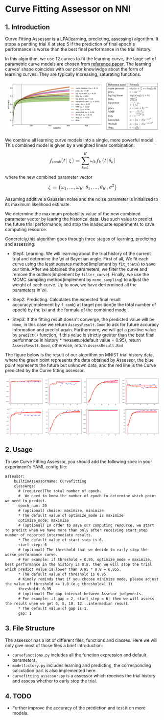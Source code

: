 Curve Fitting Assessor on NNI
===

## 1. Introduction
Curve Fitting Assessor is a LPA(learning, predicting, assessing) algorithm. It stops a pending trial X at step S if the prediction of final epoch's performance is worse than the best final performance in the trial history. 

In this algorithm, we use 12 curves to fit the learning curve, the large set of parametric curve models are chosen from [reference paper][1]. The learning curves' shape coincides with our prior knowlwdge about the form of learning curves: They are typically increasing, saturating functions.

<p align="center">
<img src="./learning_curve.PNG" alt="drawing"/>
</p>

We combine all learning curve models into a single, more powerful model. This combined model is given by a weighted linear combination:
<p align="center">
<img src="./f_comb.gif" alt="drawing"/>
</p>
where the new combined parameter vector
<p align="center">
<img src="./expression_xi.gif" alt="drawing"/>
</p>
Assuming additive a Gaussian noise and the noise parameter is initialized to its maximum likelihood estimate.

We determine the maximum probability value of the new combined parameter vector by learing the historical data. Use such value to predict the future trial performance, and stop the inadequate experiments to save computing resource.

Concretely,this algorithm goes through three stages of learning, predicting and assessing.

* Step1: Learning. We will learning about the trial history of the current trial and determine the \xi at Bayesian angle. First of all, We fit each curve using the least squares method(implement by `fit_theta`) to save our time. After we obtained the parameters, we filter the curve and remove the outliers(implement by `filter_curve`). Finally, we use the MCMC sampling method(implement by `mcmc_sampling`) to adjust the weight of each curve. Up to now, we have dertermined all the parameters in \xi.

* Step2: Predicting. Calculates the expected final result accuracy(implement by `f_comb`) at target position(ie the total number of epoch) by the \xi and the formula of the combined model.

* Step3: If the fitting result doesn't converge, the predicted value will be `None`, in this case we return `AssessResult.Good` to ask for future accuracy information and predict again. Furthermore, we will get a positive value by `predict()` function, if this value is strictly greater than the best final performance in history * `THRESHOLD`(default value = 0.95), return `AssessResult.Good`, otherwise, return  `AssessResult.Bad`

The figure below is the result of our algorithm on MNIST trial history data, where the green point represents the data obtained by Assessor, the blue point represents the future but unknown data, and the red line is the Curve predicted by the Curve fitting assessor.

<p align="center">
<img src="./example_of_curve_fitting.PNG" alt="drawing"/>
</p>

## 2. Usage
To use Curve Fitting Assessor, you should add the following spec in your experiment's YAML config file:

```
assessor:
    builtinAssessorName: Curvefitting
    classArgs:
      # (required)The total number of epoch.
      #  We need to know the number of epoch to determine which point we need to predict.
      epoch_num: 20
      # (optional) choice: maximize, minimize
      * The default value of optimize_mode is maximize
      optimize_mode: maximize
      # (optional) In order to save our computing resource, we start to predict when we have more than only after receiving start_step number of reported intermediate results.
      * The default value of start_step is 6.
      start_step: 6
      # (optional) The threshold that we decide to early stop the worse performance curve.
      # For example: if threshold = 0.95, optimize_mode = maximize, best performance in the history is 0.9, then we will stop the trial which predict value is lower than 0.95 * 0.9 = 0.855.
      * The default value of threshold is 0.95.
      # Kindly reminds that if you choose minimize mode, please adjust the value of threshold >= 1.0 (e.g threshold=1.1)
      threshold: 0.95
      # (optional) The gap interval between Assesor judgements.
      # For example: if gap = 2, start_step = 6, then we will assess the result when we get 6, 8, 10, 12...intermedian result.
      * The default value of gap is 1.
      gap: 1
```

## 3. File Structure
The assessor has a lot of different files, functions and classes. Here we will only give most of those files a brief introduction:

* `curvefunctions.py` includes all the function expression and default parameters.
* `modelfactory.py` includes learning and predicting, the corresponding calculation part is also implemented here.
* `curvefitting_assessor.py` is a assessor which receives the trial history and assess whether to early stop the trial.

## 4. TODO
* Further improve the accuracy of the prediction and test it on more models.


[1]: http://aad.informatik.uni-freiburg.de/papers/15-IJCAI-Extrapolation_of_Learning_Curves.pdf
